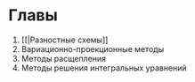 # Главы
1. [[|Разностные схемы]]
2. Вариационно-проекционные методы
3. Методы расщепления
4. Методы решения интегральных уравнений

